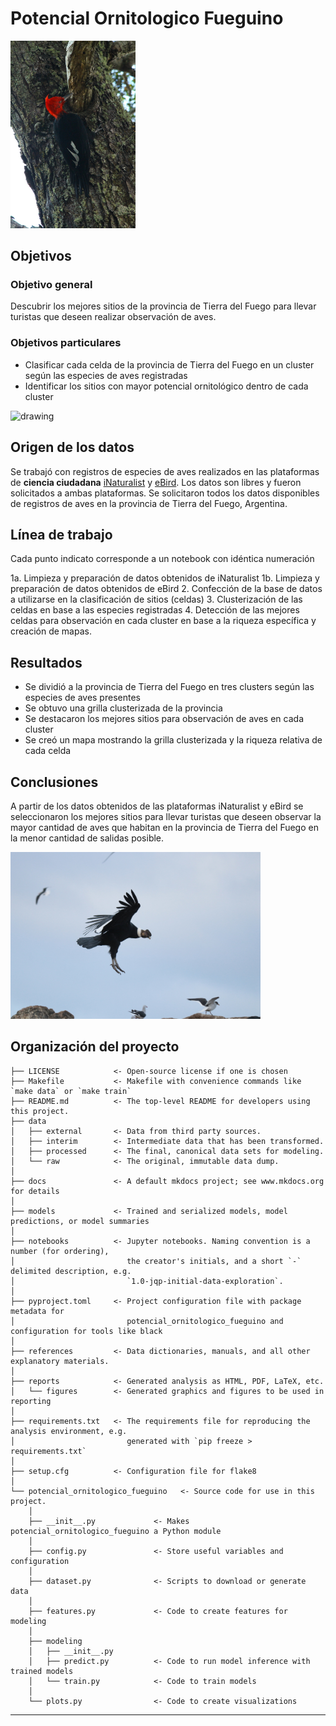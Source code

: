 # Potencial Ornitologico Fueguino

<img src="data/external/Carpintero.jpeg" alt="drawing" width="200"/>

## **Objetivos**
### Objetivo general
Descubrir los mejores sitios de la provincia de Tierra del Fuego para llevar turistas que deseen realizar observación de aves.

### Objetivos particulares
- Clasificar cada celda de la provincia de Tierra del Fuego en un cluster según las especies de aves registradas
- Identificar los sitios con mayor potencial ornitológico dentro de cada cluster

<img src="data/external/Pingüino_rey.jpeg" alt="drawing" width="200"/>

## Origen de los datos
Se trabajó con registros de especies de aves realizados en las plataformas de **ciencia ciudadana** [iNaturalist](https://www.inaturalist.org) y [eBird](https://ebird.org/). Los datos son libres y fueron solicitados a ambas plataformas. Se solicitaron todos los datos disponibles de registros de aves en la provincia de Tierra del Fuego, Argentina.

## Línea de trabajo
Cada punto indicato corresponde a un notebook con idéntica numeración

1a. Limpieza y preparación de datos obtenidos de iNaturalist
1b. Limpieza y preparación de datos obtenidos de eBird
2. Confección de la base de datos a utilizarse en la clasificación de sitios (celdas)
3. Clusterización de las celdas en base a las especies registradas
4. Detección de las mejores celdas para observación en cada cluster en base a la riqueza específica y creación de mapas.

## Resultados
- Se dividió a la provincia de Tierra del Fuego en tres clusters según las especies de aves presentes
- Se obtuvo una grilla clusterizada de la provincia
- Se destacaron los mejores sitios para observación de aves en cada cluster
- Se creó un mapa mostrando la grilla clusterizada y la riqueza relativa de cada celda

## Conclusiones

A partir de los datos obtenidos de las plataformas iNaturalist y eBird se seleccionaron los mejores sitios para llevar turistas que deseen observar la mayor cantidad de aves que habitan en la provincia de Tierra del Fuego en la menor cantidad de salidas posible. 

<img src="data/external/Condor.jpeg" alt="drawing" width="400"/>

## Organización del proyecto

```
├── LICENSE            <- Open-source license if one is chosen
├── Makefile           <- Makefile with convenience commands like `make data` or `make train`
├── README.md          <- The top-level README for developers using this project.
├── data
│   ├── external       <- Data from third party sources.
│   ├── interim        <- Intermediate data that has been transformed.
│   ├── processed      <- The final, canonical data sets for modeling.
│   └── raw            <- The original, immutable data dump.
│
├── docs               <- A default mkdocs project; see www.mkdocs.org for details
│
├── models             <- Trained and serialized models, model predictions, or model summaries
│
├── notebooks          <- Jupyter notebooks. Naming convention is a number (for ordering),
│                         the creator's initials, and a short `-` delimited description, e.g.
│                         `1.0-jqp-initial-data-exploration`.
│
├── pyproject.toml     <- Project configuration file with package metadata for 
│                         potencial_ornitologico_fueguino and configuration for tools like black
│
├── references         <- Data dictionaries, manuals, and all other explanatory materials.
│
├── reports            <- Generated analysis as HTML, PDF, LaTeX, etc.
│   └── figures        <- Generated graphics and figures to be used in reporting
│
├── requirements.txt   <- The requirements file for reproducing the analysis environment, e.g.
│                         generated with `pip freeze > requirements.txt`
│
├── setup.cfg          <- Configuration file for flake8
│
└── potencial_ornitologico_fueguino   <- Source code for use in this project.
    │
    ├── __init__.py             <- Makes potencial_ornitologico_fueguino a Python module
    │
    ├── config.py               <- Store useful variables and configuration
    │
    ├── dataset.py              <- Scripts to download or generate data
    │
    ├── features.py             <- Code to create features for modeling
    │
    ├── modeling                
    │   ├── __init__.py 
    │   ├── predict.py          <- Code to run model inference with trained models          
    │   └── train.py            <- Code to train models
    │
    └── plots.py                <- Code to create visualizations
```

--------

